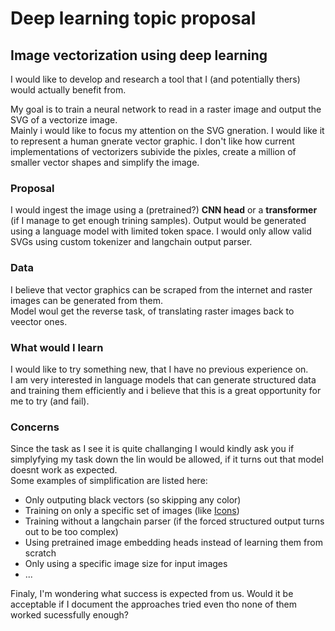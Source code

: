 # Deep learning topic proposal

## Image vectorization using deep learning

I would like to develop and research a tool that I (and potentially thers) would actually benefit from.  

My goal is to train a neural network to read in a raster image and output the SVG of a vectorize image.  
Mainly i would like to focus my attention on the SVG gneration. I would like it to represent a human gnerate vector graphic.
I don't like how current implementations of vectorizers subivide the pixles, create a million of smaller vector shapes and simplify the image.  

### Proposal

I would ingest the image using a (pretrained?) **CNN head** or a **transformer** (if I manage to get enough trining samples). Output would be generated using a language model with limited token space. I would only allow valid SVGs using custom tokenizer and langchain output parser.  

### Data

I believe that vector graphics can be scraped from the internet and raster images can be generated from them.  
Model woul get the reverse task, of translating raster images back to veector ones.

### What would I learn

I would like to try something new, that I have no previous experience on.  
I am very interested in language models that can generate structured data and training them efficiently and i believe that this is a great opportunity for me to try (and fail).  

### Concerns

Since the task as I see it is quite challanging I would kindly ask you if simplyfying my task down the lin would be allowed, if it turns out that model doesnt work as expected.  
Some examples of simplification are listed here:  

- Only outputing black vectors (so skipping any color)
- Training on only a specific set of images (like [Icons](https://tablericons.com/))
- Training without a langchain parser (if the forced structured output turns out to be too complex)
- Using pretrained image embedding heads instead of learning them from scratch
- Only using a specific image size for input images
- ...

Finaly, I'm wondering what success is expected from us. Would it be acceptable if I document the approaches tried even tho none of them worked sucessfully enough?
